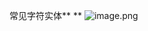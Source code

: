 常见字符实体**_&nbsp;_**
![image.png](https://cdn.nlark.com/yuque/0/2022/png/25905096/1642692613842-982feff9-94d1-470e-a91a-5ae5f0bb7b22.png#clientId=u7bb00251-8fae-4&crop=0&crop=0&crop=1&crop=1&from=paste&height=571&id=ufadbc71d&margin=%5Bobject%20Object%5D&name=image.png&originHeight=571&originWidth=648&originalType=binary&ratio=1&rotation=0&showTitle=false&size=90584&status=done&style=none&taskId=u8687eed8-2f93-4f83-9dfb-9ed9039f602&title=&width=648)
